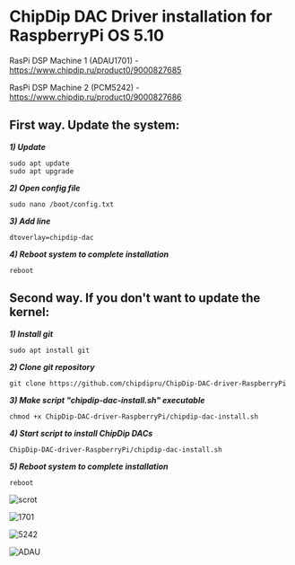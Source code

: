 # ChipDip DAC Driver installation for RaspberryPi OS 5.10

RasPi DSP Machine 1 (ADAU1701) - https://www.chipdip.ru/product0/9000827685

RasPi DSP Machine 2 (PCM5242) - https://www.chipdip.ru/product0/9000827686

<h2>First way. Update the system:</h2>
<em><strong>1) Update</em></strong>
<pre><code>sudo apt update
sudo apt upgrade
</code></pre>
<em><strong>2) Open config file</em></strong>
<pre><code>sudo nano /boot/config.txt</code></pre>
<em><strong>3) Add line</em></strong>
<pre><code>dtoverlay=chipdip-dac</code></pre>
<em><strong>4) Reboot system to complete installation</em></strong>
<pre><code>reboot</code></pre>

<h2>Second way. If you don't want to update the kernel:</h2>
<em><strong>1) Install git</em></strong>

<pre><code>sudo apt install git</code></pre>

<em><strong>2) Clone git repository</em></strong>

<pre><code>git clone https://github.com/chipdipru/ChipDip-DAC-driver-RaspberryPi</code></pre>

<em><strong>3) Make script "chipdip-dac-install.sh" executable</em></strong>

<pre><code>chmod +x ChipDip-DAC-driver-RaspberryPi/chipdip-dac-install.sh</code></pre>

<em><strong>4) Start script to install ChipDip DACs</em></strong>

<pre><code>ChipDip-DAC-driver-RaspberryPi/chipdip-dac-install.sh</code></pre>

<em><strong>5) Reboot system to complete installation</em></strong>

<pre><code>reboot</code></pre>

![scrot](https://user-images.githubusercontent.com/43340836/130599192-f126a41f-30d2-447b-b24f-f6614141064d.jpg)

![1701](https://user-images.githubusercontent.com/43340836/127169912-bf8f350f-007b-4d33-81f9-bb84d7495e81.jpg)

![5242](https://user-images.githubusercontent.com/43340836/127169976-00775eb4-d53f-477b-a28a-8270522b4a66.jpg)

![ADAU](https://user-images.githubusercontent.com/43340836/127170196-f0c22f81-57b9-458e-af7d-e01bbc6adfbd.jpg)
